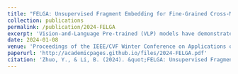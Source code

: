 ```yaml
---
title: "FELGA: Unsupervised Fragment Embedding for Fine-Grained Cross-Modal Association"
collection: publications
permalink: /publication/2024-FELGA
excerpt: 'Vision-and-Language Pre-trained (VLP) models have demonstrated their powerful zero-shot ability in multiple downstream tasks. Most of these models are designed to learn joint embeddings of images and their paired sentences, with both modalities considered globally. This does not lead to optimal solutions for applications where what matters more is the local-level cross-modal association, such as the situation where a user may want to retrieve images with query words that link to only small parts of the images. While a VLP model could in principle be retrained to learn a new embedding capturing such fine-grained association, expensive annotation would be needed, making it impractical for big data applications. This paper proposes a novel method named Fragment Embedding by Local and Global Alignment (FELGA), which learns fragment-level embeddings that capture fine-grained cross-modal association through utilizing visual entity proposals and semantic concept proposals in an unsupervised manner. Comprehensive experiments conducted on three VLP models and two datasets demonstrate that FELGA is not limited to specific VLP models and outperforms the original VLP features. In particular, the learned embeddings support cross-modal fragment association tasks including query-driven object discovery and description assignment.'
date: 2024-01-08
venue: 'Proceedings of the IEEE/CVF Winter Conference on Applications of Computer Vision'
paperurl: 'http://academicpages.github.io/files/2024-FELGA.pdf'
citation: 'Zhuo, Y., & Li, B. (2024). &quot;FELGA: Unsupervised Fragment Embedding for Fine-Grained Cross-Modal Association. &quot; <i>Proceedings of the IEEE/CVF Winter Conference on Applications of Computer Vision</i>. (pp. 5635-5645)'
---
```

